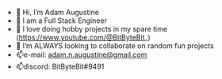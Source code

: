 - 👋 Hi, I’m Adam Augustine
- 👀 I am a Full Stack Engineer
- 🌱 I love doing hobby projects in my spare time (https://www.youtube.com/@BitByteBit_)
- 💞️ I’m ALWAYS looking to collaborate on random fun projects
- 📫e-mail: adam.n.augustine@gmail.com
- 📫discord: BitByteBit#9491
